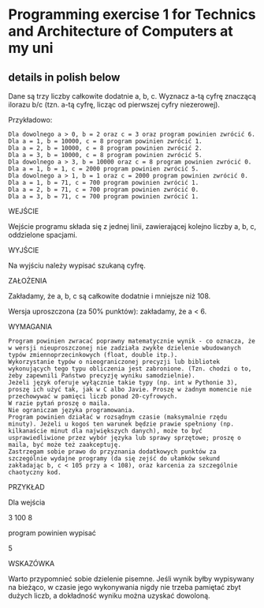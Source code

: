 # Programming exercise 1 for Technics and Architecture of Computers at my uni

## details in polish below

Dane są trzy liczby całkowite dodatnie a, b, c.
Wyznacz a-tą cyfrę znaczącą ilorazu b/c (tzn. a-tą cyfrę, licząc od pierwszej cyfry niezerowej).

Przykładowo:

    Dla dowolnego a > 0, b = 2 oraz c = 3 oraz program powinien zwrócić 6.
    Dla a = 1, b = 10000, c = 8 program powinien zwrócić 1.
    Dla a = 2, b = 10000, c = 8 program powinien zwrócić 2.
    Dla a = 3, b = 10000, c = 8 program powinien zwrócić 5.
    Dla dowolnego a > 3, b = 10000 oraz c = 8 program powinien zwrócić 0.
    Dla a = 1, b = 1, c = 2000 program powinien zwrócić 5.
    Dla dowolnego a > 1, b = 1 oraz c = 2000 program powinien zwrócić 0.
    Dla a = 1, b = 71, c = 700 program powinien zwrócić 1.
    Dla a = 2, b = 71, c = 700 program powinien zwrócić 0.
    Dla a = 3, b = 71, c = 700 program powinien zwrócić 1.

WEJŚCIE

Wejście programu składa się z jednej linii, zawierającej kolejno liczby a, b, c, oddzielone spacjami.

WYJŚCIE

Na wyjściu należy wypisać szukaną cyfrę.

ZAŁOŻENIA

Zakładamy, że a, b, c są całkowite dodatnie i mniejsze niż 108.

Wersja uproszczona (za 50% punktów): zakładamy, że a < 6.

WYMAGANIA

    Program powinien zwracać poprawny matematycznie wynik - co oznacza, że w wersji nieuproszczonej nie zadziała zwykłe dzielenie wbudowanych typów zmiennoprzecinkowych (float, double itp.).
    Wykorzystanie typów o nieograniczonej precyzji lub bibliotek wykonujących tego typu obliczenia jest zabronione. (Tzn. chodzi o to, żeby zapewnili Państwo precyzję wyniku samodzielnie).
    Jeżeli język oferuje wyłącznie takie typy (np. int w Pythonie 3), proszę ich użyć tak, jak w C albo Javie. Proszę w żadnym momencie nie przechowywać w pamięci liczb ponad 20-cyfrowych.
    W razie pytań proszę o maila.
    Nie ograniczam języka programowania.
    Program powinien działać w rozsądnym czasie (maksymalnie rzędu minuty). Jeżeli u kogoś ten warunek będzie prawie spełniony (np. kilkanaście minut dla największych danych), może to być usprawiedliwione przez wybór języka lub sprawy sprzętowe; proszę o maila, być może też zaakceptuję.
    Zastrzegam sobie prawo do przyznania dodatkowych punktów za szczególnie wydajne programy (da się zejść do ułamków sekund zakładając b, c < 105 przy a < 108), oraz karcenia za szczególnie chaotyczny kod.

PRZYKŁAD

Dla wejścia

3 100 8

program powinien wypisać

5

WSKAZÓWKA

Warto przypomnieć sobie dzielenie pisemne. Jeśli wynik byłby wypisywany na bieżąco, w czasie jego wykonywania nigdy nie trzeba pamiętać zbyt dużych liczb, a dokładność wyniku można uzyskać dowoloną.